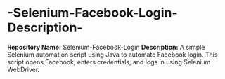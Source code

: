# -Selenium-Facebook-Login-Description-
**Repository Name:** Selenium-Facebook-Login    **Description:**   A simple Selenium automation script using Java to automate Facebook login. This script opens Facebook, enters credentials, and logs in using Selenium WebDriver.
